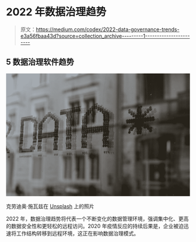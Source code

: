 # 2022 年数据治理趋势

> 原文：<https://medium.com/codex/2022-data-governance-trends-e3a56fbaa43d?source=collection_archive---------1----------------------->

## 5 数据治理软件趋势

![](img/1dbd35b296db9aeff930cdd552ef8c90.png)

克劳迪奥·施瓦兹在 [Unsplash](https://unsplash.com?utm_source=medium&utm_medium=referral) 上的照片

2022 年，数据治理趋势将代表一个不断变化的数据管理环境，强调集中化、更高的数据安全性和更轻松的远程访问。2020 年疫情反应的持续后果是，企业被迫迅速将工作结构转移到远程环境，这正在影响数据治理模式。